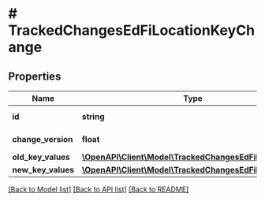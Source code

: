 # # TrackedChangesEdFiLocationKeyChange

## Properties

Name | Type | Description | Notes
------------ | ------------- | ------------- | -------------
**id** | **string** | Resource identifier | [optional]
**change_version** | **float** | Change version | [optional]
**old_key_values** | [**\OpenAPI\Client\Model\TrackedChangesEdFiLocationKey**](TrackedChangesEdFiLocationKey.md) |  | [optional]
**new_key_values** | [**\OpenAPI\Client\Model\TrackedChangesEdFiLocationKey**](TrackedChangesEdFiLocationKey.md) |  | [optional]

[[Back to Model list]](../../README.md#models) [[Back to API list]](../../README.md#endpoints) [[Back to README]](../../README.md)
